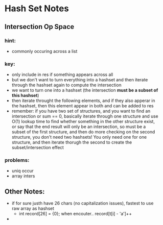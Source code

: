 # Hash Set Notes

## Intersection Op Space
### hint:
* commonly occuring across a list
### key:
* only include in res if something appears across all
* but we don't want to turn everything into a hashset and then iterate through the hashset again to compute the intersection
* we want to turn one into a hashset (the intersection **must be a subset of this hashset**)
* then iterate throught the following elements, and if they also apperar in the hashset, then this element appear in both and can be added to res
* remember: if you have two set of structures, and you want to find an intersection or sum == 0, basically iterate through one structure and use O(1) lookup time to find whether something in the other structure exist, or say that the end result will only be an intersection, so must be a subset of the first structure, and then do more checking on the second structure, you don't need two hashsets! You only need one for one structure, and then iterate thorugh the second to create the subset/intersection effect
### problems:
  * uniq occur
  * array inters
 
## Other Notes:
* if for sure justh have 26 chars (no capitalization issues), fastest to use raw array as hashset
  * int record[26] = {0}; when encouter.. record[t[i] - 'a']++
*  
  
